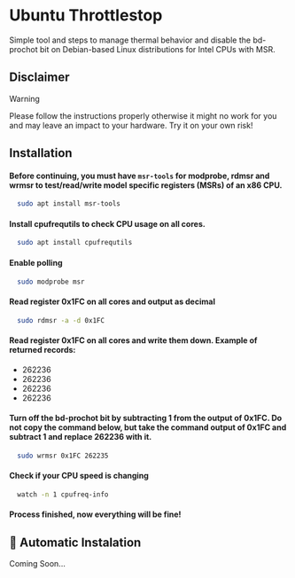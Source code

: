 # Ubuntu Throttlestop

Simple tool and steps to manage thermal behavior and disable the bd-prochot bit on Debian-based Linux distributions for Intel CPUs with MSR.

## Disclaimer
> [!WARNING]
> Please follow the instructions properly otherwise it might no work for you and may leave an impact to your hardware.
> Try it on your own risk!


## Installation

#### Before continuing, you must have ```msr-tools``` for modprobe, rdmsr and wrmsr to test/read/write model specific registers (MSRs) of an x86 CPU.
```bash
  sudo apt install msr-tools
```

#### Install cpufrequtils to check CPU usage on all cores.
```bash
  sudo apt install cpufrequtils
```

#### Enable polling
```bash
  sudo modprobe msr
```

#### Read register 0x1FC on all cores and output as decimal
```bash
  sudo rdmsr -a -d 0x1FC
```

#### Read register 0x1FC on all cores and write them down. Example of returned records:
- 262236
- 262236
- 262236
- 262236

#### Turn off the bd-prochot bit by subtracting 1 from the output of 0x1FC. Do not copy the command below, but take the command output of 0x1FC and subtract 1 and replace 262236 with it.
```bash
  sudo wrmsr 0x1FC 262235
```

#### Check if your CPU speed is changing
```bash
  watch -n 1 cpufreq-info
```

#### Process finished, now everything will be fine!

## 🚀 Automatic Instalation
Coming Soon...
